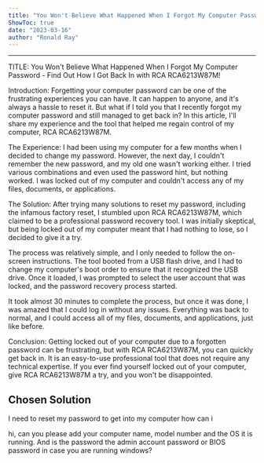 ```yaml
---
title: "You Won't Believe What Happened When I Forgot My Computer Password - Find Out How I Got Back In with RCA RCA6213W87M!"
ShowToc: true 
date: "2023-03-16"
author: "Ronald Ray"
---
```

*****
TITLE: You Won't Believe What Happened When I Forgot My Computer Password - Find Out How I Got Back In with RCA RCA6213W87M!

Introduction:
Forgetting your computer password can be one of the frustrating experiences you can have. It can happen to anyone, and it's always a hassle to reset it. But what if I told you that I recently forgot my computer password and still managed to get back in? In this article, I'll share my experience and the tool that helped me regain control of my computer, RCA RCA6213W87M.

The Experience:
I had been using my computer for a few months when I decided to change my password. However, the next day, I couldn't remember the new password, and my old one wasn't working either. I tried various combinations and even used the password hint, but nothing worked. I was locked out of my computer and couldn't access any of my files, documents, or applications.

The Solution:
After trying many solutions to reset my password, including the infamous factory reset, I stumbled upon RCA RCA6213W87M, which claimed to be a professional password recovery tool. I was initially skeptical, but being locked out of my computer meant that I had nothing to lose, so I decided to give it a try.

The process was relatively simple, and I only needed to follow the on-screen instructions. The tool booted from a USB flash drive, and I had to change my computer's boot order to ensure that it recognized the USB drive. Once it loaded, I was prompted to select the user account that was locked, and the password recovery process started.

It took almost 30 minutes to complete the process, but once it was done, I was amazed that I could log in without any issues. Everything was back to normal, and I could access all of my files, documents, and applications, just like before.

Conclusion:
Getting locked out of your computer due to a forgotten password can be frustrating, but with RCA RCA6213W87M, you can quickly get back in. It is an easy-to-use professional tool that does not require any technical expertise. If you ever find yourself locked out of your computer, give RCA RCA6213W87M a try, and you won't be disappointed.


## Chosen Solution
 I need to reset my password to get into my computer how can i

 hi, can you please add your computer name, model number and the OS it is running.
And is the password the admin account password or BIOS password in case you are running windows?




